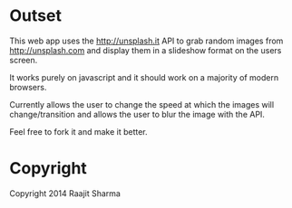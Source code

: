 Outset
======

This web app uses the http://unsplash.it API to grab random images from http://unsplash.com and display them in a slideshow format on the users screen. 

It works purely on javascript and it should work on a majority of modern browsers.

Currently allows the user to change the speed at which the images will change/transition and allows the user to blur the image with the API.

Feel free to fork it and make it better.

Copyright
======

Copyright 2014 Raajit Sharma
